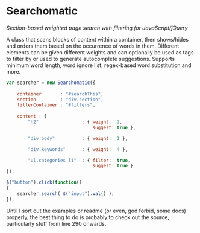 # Searchomatic
*Section-based weighted page search with filtering for JavaScript/jQuery*

A class that scans blocks of content within a container, then shows/hides and orders them based on the occurrence of words in them. Different elements can be given different weights and can optionally be used as tags to filter by or used to generate autocomplete suggestions.  Supports minimum word length, word ignore list, regex-based word substitution and more.

```javascript
var searcher = new Searchomatic({
   
    container       : "#searchThis",
    section         : "div.section",
    filterContainer : "#filters",
    
    content : {
        "h2"                : { weight:  2,
                                suggest: true },

        "div.body"          : { weight:  1 },

        "div.keywords"      : { weight:  4 },

        "ul.categories li"  : { filter:  true,
                                suggest: true } 
});

$("button").click(function()
{
    searcher.search( $("input").val() );
});
```


Until I sort out the examples or readme (or even, god forbid, some docs) properly, the best thing to do is probably to check out the source, particularly stuff from line 290 onwards.